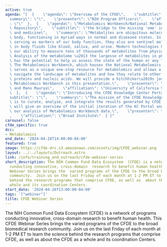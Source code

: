```yaml
---
active: true
agenda: "[  {    \"agenda\": \"Overview of the CFDE\",    \"subtitle\": \"\",    \"\
  summary\": \"\",    \"presenter\": \"NIH Program Officers\",    \"affiliation\"\
  : \"\"  },  {    \"agenda\": \"Metabolomics Workbench/National Metabolomics Data\
  \ Repository\",    \"subtitle\": \"the bridge to the missing 'ome' in systems biology\
  \ and medicine\",    \"summary\": \"Metabolites are ubiquitous molecules in our\
  \ body, functioning in myriad ways in normal and diseased states. In addition to\
  \ serving as markers of our body function, they also are sentinel molecules present\
  \ in body fluids like blood, saliva, and urine. Modern technologies have transformed\
  \ our ability to measure tens of thousands of metabolites from physiology quantitatively.\
  \ Analysis of the metabolome \u2013 the largesse of metabolites in physiology \u2013\
  \ has the potential to help us assess the state of the human or any living system.\
  \ The Metabolomics Workbench, which houses the National Metabolomics Data Repository,\
  \ serves as a unique one-stop resource for metabolomics and allows a user to easily\
  \ navigate the landscape of metabolites and how they relate to other molecules like\
  \ proteins and nucleic acids. We will provide a hitchhiker\u2019s journey into the\
  \ Metabolomics Workbench in this presentation.\",    \"presenter\": \"Shankar Subramaniam\
  \ and Mano Maurya\",    \"affiliation\": \"University of California San Diego\"\
  \  },  {    \"agenda\": \"Introducing the CFDE Knowledge Center Portal \",    \"\
  subtitle\": \"\",    \"summary\": \"The mission of the CFDE Knowledge Center (KC)\
  \ is to curate, analyze, and integrate the results generated by CFDE programs. We\
  \ will give an overview of the initial iteration of the KC Portal and demonstrate\
  \ our analysis of Metabolomics Workbench data.\",    \"presenter\": \"No\xEBl Burtt\"\
  ,    \"affiliation\": \"Broad Institute\"  } ]"
carousel: false
cfde_specific: true
dcc:
- Metabolomics
end_date: '2024-04-26T14:00:00-04:00'
featured: true
image: https://cfde-drc.s3.amazonaws.com/assets/img/CFDE_webinar.png
layout: ../../layouts/Outreach.astro
link: /info/training_and_outreach/cfde-webinar-series
short_description: The NIH Common Fund Data Ecosystem  (CFDE) is a network of programs
  conducting innovative, cross-domain  research to benefit human health. This CFDE
  Webinar Series brings the  varied programs of the CFDE to the broad biomedical research
  community.  Join us on the last Friday of each month at 1-2 PM ET to learn the  science
  behind the research programs that comprise CFDE, as well as  about the CFDE as a
  whole and its coordination Centers.
start_date: '2024-04-26T13:00:00-04:00'
tags: '["webinar"]'
title: CFDE Webinar Series
---
```

The NIH Common Fund Data Ecosystem  (CFDE) is a network of programs conducting innovative, cross-domain  research to benefit human health. This CFDE Webinar Series brings the  varied programs of the CFDE to the broad biomedical research community.  Join us on the last Friday of each month at 1-2 PM ET to learn the  science behind the research programs that comprise CFDE, as well as  about the CFDE as a whole and its coordination Centers.